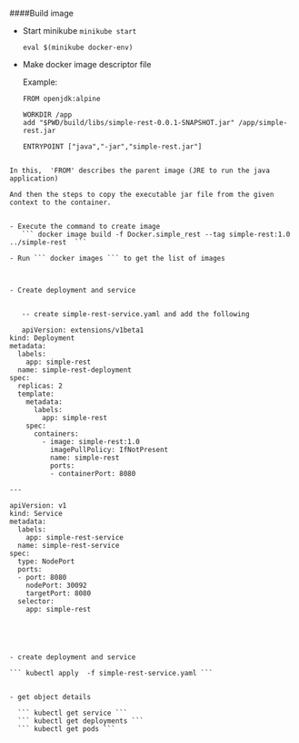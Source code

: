 ####Build image 

- Start minikube
  ``` minikube start ```

  ``` eval $(minikube docker-env) ```

- Make docker image descriptor file

  Example: 

    ```
	FROM openjdk:alpine

	WORKDIR /app
	add "$PWD/build/libs/simple-rest-0.0.1-SNAPSHOT.jar" /app/simple-rest.jar

	ENTRYPOINT ["java","-jar","simple-rest.jar"]

```

In this,  'FROM' describes the parent image (JRE to run the java application)

And then the steps to copy the executable jar file from the given context to the container.


- Execute the command to create image
   ``` docker image build -f Docker.simple_rest --tag simple-rest:1.0  ../simple-rest  ```

- Run ``` docker images ``` to get the list of images



- Create deployment and service


   -- create simple-rest-service.yaml and add the following

   apiVersion: extensions/v1beta1
kind: Deployment
metadata:
  labels:
    app: simple-rest
  name: simple-rest-deployment
spec:
  replicas: 2
  template:
    metadata:
      labels:
        app: simple-rest
    spec:
      containers:
        - image: simple-rest:1.0
          imagePullPolicy: IfNotPresent
          name: simple-rest
          ports:
          - containerPort: 8080

---

apiVersion: v1
kind: Service
metadata:
  labels:
    app: simple-rest-service
  name: simple-rest-service
spec:
  type: NodePort
  ports:
  - port: 8080
    nodePort: 30092
    targetPort: 8080
  selector:
    app: simple-rest





- create deployment and service
  
``` kubectl apply  -f simple-rest-service.yaml ```


- get object details

  ``` kubectl get service ```
  ``` kubectl get deployments ```
  ``` kubectl get pods ```
  

